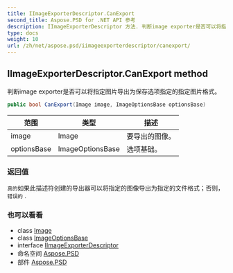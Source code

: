 ```yaml
---
title: IImageExporterDescriptor.CanExport
second_title: Aspose.PSD for .NET API 参考
description: IImageExporterDescriptor 方法. 判断image exporter是否可以将指定图片导出为保存选项指定的指定图片格式
type: docs
weight: 10
url: /zh/net/aspose.psd/iimageexporterdescriptor/canexport/
---
```

## IImageExporterDescriptor.CanExport method

判断image exporter是否可以将指定图片导出为保存选项指定的指定图片格式。

```csharp
public bool CanExport(Image image, ImageOptionsBase optionsBase)
```

| 范围 | 类型 | 描述 |
| --- | --- | --- |
| image | Image | 要导出的图像。 |
| optionsBase | ImageOptionsBase | 选项基础。 |

### 返回值

`真的`如果此描述符创建的导出器可以将指定的图像导出为指定的文件格式；否则，`错误的` .

### 也可以看看

* class [Image](../../image/)
* class [ImageOptionsBase](../../imageoptionsbase/)
* interface [IImageExporterDescriptor](../)
* 命名空间 [Aspose.PSD](../../iimageexporterdescriptor/)
* 部件 [Aspose.PSD](../../../)


